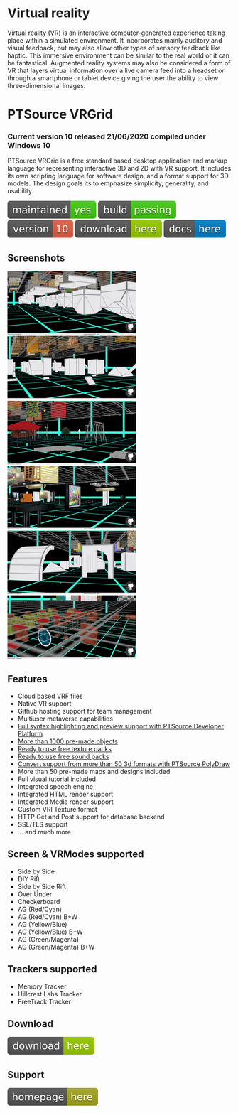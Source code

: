 # Virtual reality

Virtual reality (VR) is an interactive computer-generated experience taking place within a simulated environment. It incorporates mainly auditory and visual feedback, but may also allow other types of sensory feedback like haptic. This immersive environment can be similar to the real world or it can be fantastical. Augmented reality systems may also be considered a form of VR that layers virtual information over a live camera feed into a headset or through a smartphone or tablet device giving the user the ability to view three-dimensional images.

# PTSource VRGrid
### Current version 10 released 21/06/2020 compiled under Windows 10

PTSource VRGrid is a free standard based desktop application and markup language for representing interactive 3D and 2D with VR support. It includes its own scripting language for software design, and a format support for 3D models. The design goals its to emphasize simplicity, generality, and usability.

[![Maintenance](/images/maintained.svg)]() [![Travis](/images/rust.svg)]()  [![You can download here.](/images/version-10-red.svg)](https://dl.orangedox.com/tX6IL0ZzYy6z5vI2sE?dl=1)  [![You can download here.](/images/download-here-green.svg)](https://dl.orangedox.com/tX6IL0ZzYy6z5vI2sE?dl=1) [![Help here.](/images/docs-here-blue.svg)](https://wiki.ptsource.eu/software/vrgrid/start)


## Screenshots

![PTSource VRGrid](https://raw.githubusercontent.com/ptsource/VRGrid/master/images/01.PNG?v=4&s=200)![PTSource VRGrid](https://raw.githubusercontent.com/ptsource/VRGrid/master/images/02.PNG)![PTSource VRGrid](https://raw.githubusercontent.com/ptsource/VRGrid/master/images/03.PNG)
![PTSource VRGrid](https://raw.githubusercontent.com/ptsource/VRGrid/master/images/04.PNG)![PTSource VRGrid](https://raw.githubusercontent.com/ptsource/VRGrid/master/images/05.PNG)![PTSource VRGrid](https://raw.githubusercontent.com/ptsource/VRGrid/master/images/06.PNG)

## Features

* Cloud based VRF files
* Native VR support
* Github hosting support for team management
* Multiuser metaverse capabilities
* [Full syntax highlighting and preview support with PTSource Developer Platform](https://wiki.ptsource.eu/software/platform/start)
* [More than 1000 pre-made objects](https://wiki.ptsource.eu/software/vrgrid/3dobjects)
* [Ready to use free texture packs](https://wiki.ptsource.eu/software/vrgrid/textures)
* [Ready to use free sound packs](https://wiki.ptsource.eu/software/vrgrid/sounds)
* [Convert support from more than 50 3d formats with PTSource PolyDraw](https://wiki.ptsource.eu/software/polydraw/start)
* More than 50 pre-made maps and designs included
* Full visual tutorial included
* Integrated speech engine
* Integrated HTML render support
* Integrated Media render support
* Custom VRI Texture format
* HTTP Get and Post support for database backend
* SSL/TLS support
* ... and much more

## Screen & VRModes supported

* Side by Side
* DIY Rift
* Side by Side Rift
* Over Under
* Checkerboard
* AG (Red/Cyan)
* AG (Red/Cyan) B+W
* AG (Yellow/Blue)
* AG (Yellow/Blue) B+W
* AG (Green/Magenta)
* AG (Green/Magenta) B+W 

## Trackers supported

* Memory Tracker
* Hillcrest Labs Tracker
* FreeTrack Tracker

## Download

[![You can download here.](/images/download-here-green.svg)](https://dl.orangedox.com/tX6IL0ZzYy6z5vI2sE?dl=1)

## Support

[![Visit homepage.](/images/homepage-here-yellowgreen.svg)](https://wiki.ptsource.eu/software/vrgrid/start)


